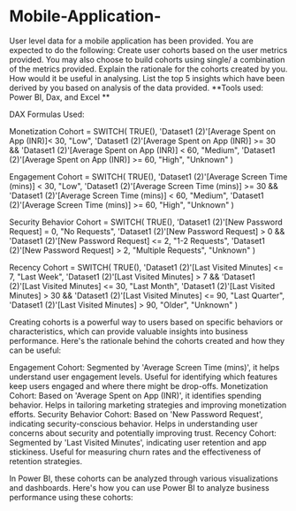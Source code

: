 # Mobile-Application-
User level data for a mobile application has been provided. You are expected to do the following:  Create user cohorts based on the user metrics provided. You may also choose to build cohorts using single/ a combination of the metrics provided. Explain the rationale for the cohorts created by you. How would it be useful in analysing.
List the top 5 insights which have been derived by you based on analysis of the data provided.
**Tools used: Power BI, Dax, and Excel **

DAX Formulas Used:

Monetization Cohort = 
SWITCH(
    TRUE(),
    'Dataset1 (2)'[Average Spent on App (INR)]< 30, "Low",
    'Dataset1 (2)'[Average Spent on App (INR)] >= 30 && 'Dataset1 (2)'[Average Spent on App (INR)] < 60, "Medium",
    'Dataset1 (2)'[Average Spent on App (INR)] >= 60, "High",
    "Unknown"
)

Engagement Cohort = 
SWITCH(
    TRUE(),
    'Dataset1 (2)'[Average Screen Time (mins)] < 30, "Low",
    'Dataset1 (2)'[Average Screen Time (mins)] >= 30 && 'Dataset1 (2)'[Average Screen Time (mins)] < 60, "Medium",
    'Dataset1 (2)'[Average Screen Time (mins)] >= 60, "High",
    "Unknown"
)

Security Behavior Cohort = 
SWITCH(
    TRUE(),
    'Dataset1 (2)'[New Password Request] = 0, "No Requests",
    'Dataset1 (2)'[New Password Request] > 0 && 'Dataset1 (2)'[New Password Request] <= 2, "1-2 Requests",
    'Dataset1 (2)'[New Password Request] > 2, "Multiple Requests",
    "Unknown"
)

Recency Cohort = 
SWITCH(
    TRUE(),
    'Dataset1 (2)'[Last Visited Minutes] <= 7, "Last Week",
    'Dataset1 (2)'[Last Visited Minutes] > 7 && 'Dataset1 (2)'[Last Visited Minutes] <= 30, "Last Month",
    'Dataset1 (2)'[Last Visited Minutes] > 30 && 'Dataset1 (2)'[Last Visited Minutes] <= 90, "Last Quarter",
    'Dataset1 (2)'[Last Visited Minutes] > 90, "Older",
    "Unknown"
)


Creating cohorts is a powerful way to users based on specific behaviors or characteristics, which can provide valuable insights into business performance. Here's the rationale behind the cohorts created and how they can be useful:

Engagement Cohort: Segmented by 'Average Screen Time (mins)', it helps understand user engagement levels. Useful for identifying which features keep users engaged and where there might be drop-offs.
Monetization Cohort: Based on 'Average Spent on App (INR)', it identifies spending behavior. Helps in tailoring marketing strategies and improving monetization efforts.
Security Behavior Cohort: Based on 'New Password Request', indicating security-conscious behavior. Helps in understanding user concerns about security and potentially improving trust.
Recency Cohort: Segmented by 'Last Visited Minutes', indicating user retention and app stickiness. Useful for measuring churn rates and the effectiveness of retention strategies.

In Power BI, these cohorts can be analyzed through various visualizations and dashboards. Here's how you can use Power BI to analyze business performance using these cohorts:
